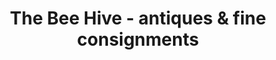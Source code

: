 ---
title: "The Bee Hive - antiques & fine consignments"
url: /lexington/the-bee-hive-antiques-und-fine-consignments/
shop: Antiquitäten
---